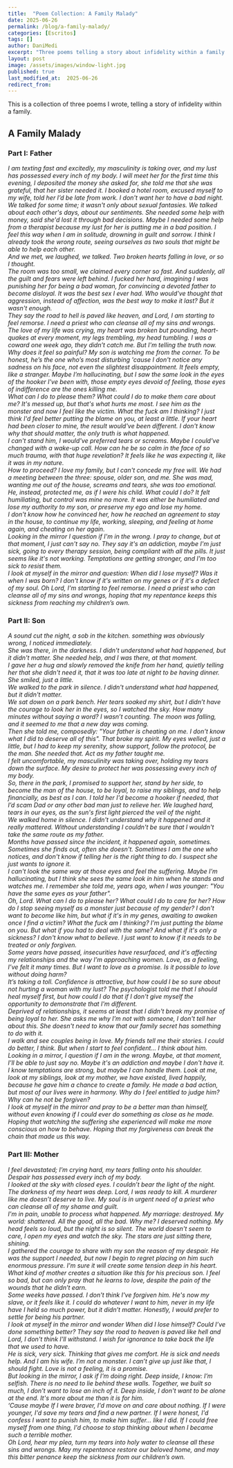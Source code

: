 ```yaml
---
title:  "Poem Collection: A Family Malady"
date: 2025-06-26
permalink: /blog/a-family-malady/
categories: [Escritos]
tags: []
author: DaniMedi
excerpt: "Three poems telling a story about infidelity within a family."
layout: post
image: /assets/images/window-light.jpg
published: true
last_modified_at:  2025-06-26
redirect_from:
---
```


This is a collection of three poems I wrote, telling a story of infidelity within a family.

## A Family Malady

### Part I: Father

<em>
I am texting fast and excitedly,  
my masculinity is taking over,  
and my lust has possessed every inch of my body.  
I will meet her for the first time this evening,  
I deposited the money she asked for,  
she told me that she was grateful,  
that her sister needed it.  
I booked a hotel room,  
excused myself to my wife,  
told her I’d be late from work.  
I don't want her to have a bad night.  
<br>
We talked for some time;  
it wasn't only about sexual fantasies.  
We talked about each other's days,  
about our sentiments.  
She needed some help with money,  
said she'd lost it through bad decisions.  
Maybe I needed some help from a therapist  
because my lust for her  
is putting me in a bad position.  
I feel this way when I am in solitude,  
drowning in guilt and sorrow.  
I think I already took the wrong route,  
seeing ourselves as two souls  
that might be able to help each other.  
<br>
And we met, we laughed, we talked.  
Two broken hearts falling in love,  
or so I thought.  
<br>
The room was too small,  
we claimed every corner so fast.  
And suddenly,  
all the guilt and fears were left behind.  
I fucked her hard,  
imagining I was punishing her  
for being a bad woman,  
for convincing a devoted father to become disloyal.  
It was the best sex I ever had.  
Who would've thought  
that aggression, instead of affection,  
was the best way to make it last?  
But it wasn't enough.  
<br>
They say the road to hell is paved like heaven,  
and Lord,  
I am starting to feel remorse.  
I need a priest who can cleanse  
all of my sins and wrongs.  
<br>
The love of my life was crying,  
my heart was broken but pounding,  
heart-quakes at every moment,  
my legs trembling, my head tumbling.  
I was a coward one week ago,  
they didn’t catch me.  
But I'm telling the truth now.  
Why does it feel so painful?  
My son is watching me from the corner.  
To be honest,  
he’s the one who’s most disturbing  
'cause I don't notice any sadness on his face,  
not even the slightest disappointment.  
It feels empty, like a stranger.  
Maybe I’m hallucinating,  
but I saw the same look  
in the eyes of the hooker I've been with,  
those empty eyes devoid of feeling,  
those eyes of indifference  
are the ones killing me.  
<br>
What can I do to please them?  
What could I do to make them care about me?  
It's messed up,  
but that's what hurts me most.  
I see him as the monster  
and now I feel like the victim.  
What the fuck am I thinking?  
I just think I'd feel better  
putting the blame on you, at least a little.  
If your heart had been closer to mine,  
the result would've been different.  
I don't know why that should matter,  
the only truth is what happened.  
<br>
I can't stand him,  
I would've preferred tears or screams.  
Maybe I could've changed  
with a wake-up call.  
How can he be so calm  
in the face of so much trauma,  
with that huge revelation?  
It feels like he was expecting it,  
like it was in my nature.  
<br>
How to proceed?  
I love my family, but I can't concede my free will.  
We had a meeting between the three:  
spouse, older son, and me.  
She was mad, wanting me out of the house,  
screams and tears,  
she was too emotional.  
He, instead, protected me,  
as if I were his child.  
What could I do?  
It felt humiliating,  
but control was mine no more.  
It was either be humiliated  
and lose my authority to my son,  
or preserve my ego and lose my home.  
<br>
I don't know how he convinced her,  
how he reached an agreement  
to stay in the house,  
to continue my life,  
working, sleeping, and feeling at home again,  
and cheating on her again.  
<br>
Looking in the mirror I question  
if I'm in the wrong.  
I pray to change,  
but at that moment, I just can't say no.  
They say it's an addiction,  
maybe I'm just sick,  
going to every therapy session,  
being compliant with all the pills.  
It just seems like it's not working.  
Temptations are getting stronger,  
and I'm too sick to resist them.  
<br>
I look at myself in the mirror and question:  
When did I lose myself?  
Was it when I was born?  
I don't know if it's written on my genes  
or if it's a defect of my soul.  
Oh Lord,  
I'm starting to feel remorse.  
I need a priest who can cleanse  
all of my sins and wrongs,  
hoping that my repentance  
keeps this sickness from reaching my children’s own.  
</em>

### Part II: Son

<em>
A sound cut the night,  
a sob in the kitchen.  
something was obviously wrong,  
I noticed immediately.  
<br>
She was there, in the darkness.  
I didn't understand what had happened,  
but it didn't matter.  
She needed help, and I was there, at that moment.  
<br>
I gave her a hug  
and slowly removed the knife from her hand,  
quietly telling her that she didn't need it,  
that it was too late at night to be having dinner.  
She smiled, just a little.  
<br>
We walked to the park in silence.  
I didn't understand what had happened,  
but it didn't matter.  
<br>
We sat down on a park bench.  
Her tears soaked my shirt,  
but I didn’t have the courage to look her in the eyes,  
so I watched the sky.  
How many minutes without saying a word?  
I wasn’t counting.  
The moon was falling,  
and it seemed to me that a new day was coming.  
<br>
Then she told me, composedly:  
"Your father is cheating on me.  
I don't know what I did to deserve all of this".  
That broke my spirit.  
My eyes welled, just a little,  
but I had to keep my serenity,  
show support, follow the protocol,  
be the man. She needed that.  
Act as my father taught me.  
<br>
I felt uncomfortable,  
my masculinity was taking over,  
holding my tears down the surface.  
My desire to protect her  
was possessing every inch of my body.  
<br>
So, there in the park, I promised  
to support her, stand by her side,  
to become the man of the house,  
to be loyal, to raise my siblings,  
and to help financially, as best as I can.  
I told her I'd become a hooker if needed,  
that I’d scam Dad or any other bad man  
just to relieve her.  
We laughed hard, tears in our eyes,  
as the sun's first light pierced the veil of the night.  
<br>
We walked home in silence.  
I didn't understand why it happened  
and it really mattered.  
Without understanding  
I couldn't be sure  
that I wouldn't take the same route as my father.  
<br>
Months have passed since the incident,  
it happened again, sometimes.  
Sometimes she finds out,  
often she doesn't.  
Sometimes I am the one who notices,  
and don't know if telling her is the right thing to do.  
I suspect she just wants to ignore it.  
<br>
I can't look the same way at those eyes  
and feel the suffering.  
Maybe I’m hallucinating,  
but I think she sees the same look in him  
when he stands and watches me.  
I remember she told me,  
years ago, when I was younger:  
"You have the same eyes as your father".  
<br>
Oh, Lord.  
What can I do to please her?  
What could I do to care for her?  
How do I stop seeing myself as a monster  
just because of my gender?  
I don't want to become like him,  
but what if it's in my genes,  
awaiting to awaken once I find a victim?  
What the fuck am I thinking?  
I’m just putting the blame on you.  
But what if you had to deal with the same?  
And what if it's only a sickness?  
I don't know what to believe.  
I just want to know  
if it needs to be treated  
or only forgiven.  
<br>
Some years have passed,  
insecurities have resurfaced,  
and it's affecting my relationships  
and the way I’m approaching women.  
Love, as a feeling, I’ve felt it many times.  
But I want to love as a promise.  
Is it possible  
to love without doing harm?  
<br>
It’s taking a toll.  
Confidence is attractive,  
but how could I be so sure  
about not hurting a woman with my lust?  
The psychologist told me  
that I should heal myself first,  
but how could I do that  
if I don't give myself the opportunity  
to demonstrate that I'm different.  
<br>
Deprived of relationships,  
it seems at least that I didn't break my promise  
of being loyal to her.  
She asks me why I’m not with someone,  
I don't tell her about this.  
She doesn't need to know  
that our family secret has something to do with it.  
<br>
I walk and see couples  
being in love.  
My friends tell me their stories.  
I could do better, I think.  
But when I start to feel confident…  
I think about him.  
<br>
Looking in a mirror, I question  
if I am in the wrong.  
Maybe, at that moment, I’ll be able to just say no.  
Maybe it's an addiction  
and maybe I don't have it.  
I know temptations are strong,  
but maybe I can handle them.  
Look at me,  
look at my siblings,  
look at my mother,  
we have existed, lived happily,  
because he gave him a chance to create a family.  
He made a bad action,  
but most of our lives were in harmony.  
Why do I feel entitled to judge him?  
Why can he not be forgiven?  
<br>
I look at myself in the mirror and pray  
to be a better man than himself,  
without even knowing if I could ever do  
something as close as he made.  
Hoping that watching the suffering she experienced  
will make me more conscious on how to behave.  
Hoping that my forgiveness  
can break the chain that made us this way.  
</em>

### Part III: Mother

<em>
I feel devastated; I’m crying hard,  
my tears falling onto his shoulder.  
Despair has possessed every inch of my body.  
<br>
I looked at the sky with closed eyes.  
I couldn’t bear the light of the night.  
The darkness of my heart was deep.  
Lord, I was ready to kill.  
A murderer like me doesn’t deserve to live.  
My soul is in urgent need  
of a priest who can cleanse  
all of my shame and guilt.  
<br>
I'm in pain,  
unable to process what happened.  
My marriage: destroyed.  
My world: shattered.  
All the good, all the bad.  
Why me?  
I deserved nothing.  
My head feels so loud,  
but the night is so silent.  
The world doesn't seem to care,  
I open my eyes and watch the sky.  
The stars are just sitting there,  
shining.
<br>
I gathered the courage to share with my son  
the reason of my despair.  
He was the support I needed,  
but now I begin to regret  
placing on him such enormous pressure.  
I'm sure it will create some tension  
deep in his heart.  
What kind of mother  
creates a situation like this for his precious son.  
I feel so bad,  
but can only pray  
that he learns to love,  
despite the pain  
of the wounds that he didn’t earn.  
<br>
Some weeks have passed.  
I don't think I've forgiven him.  
He's now my slave, or it feels like it.  
I could do whatever I want to him,  
never in my life have I held so much power,  
but it didn’t matter.  
Honestly,  
I would prefer  
to settle for being his partner.  
<br>
I look at myself in the mirror and wonder   
When did I lose himself?  
Could I’ve done something better?  
They say the road to heaven is paved like hell  
and Lord,  
I don't think I'll withstand.  
I wish for ignorance  
to take back the life that we used to have.  
<br>
He is sick, very sick.  
Thinking that gives me comfort.  
He is sick and needs help.  
And I am his wife. I’m not a monster.  
I can’t give up just like that,  
I should fight.  
Love is not a feeling, it is a promise.  
<br>
But looking in the mirror,  
I ask if I’m doing right.  
Deep inside, I know:  
I’m selfish.  
There is no need to lie behind these walls.  
Together, we built so much,  
I don't want to lose an inch of it.  
Deep inside, I don't want to be alone at the end.  
It's more about me than it is for him.  
<br>
‘Cause maybe  
If I were braver,  
I'd move on and care about nothing.  
If I were younger,  
I'd save my tears and find a new partner.  
If I were honest,  
I'd confess I want to punish him,  
to make him suffer… like I did.  
If I could free myself from one thing,  
I'd choose to stop thinking  
about when I became such a terrible mother.  
<br>
Oh Lord,  
hear my plea,  
turn my tears into holy water  
to cleanse all these sins and wrongs.  
May my repentance  
restore our beloved home,  
and may this bitter penance  
keep the sickness from our children’s own.  
</em>
